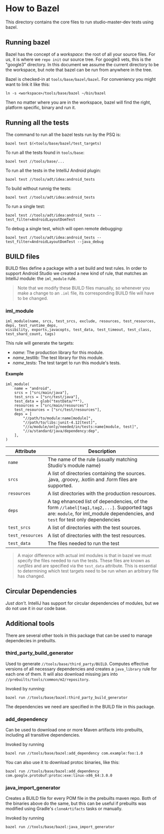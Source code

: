 # How to Bazel

This directory contains the core files to run studio-master-dev tests using bazel.

## Running bazel
Bazel has the concept of a _workspace_: the root of all your source files. For us, it is where we `repo init` our source tree. For google3 vets, this is the "google3" directory. In this document we assume the current directory to be the workspace, but note that bazel can be run from anywhere in the tree.

Bazel is checked-in at `tools/base/bazel/bazel`. For conveniency you might want to link it like this:

```shell
ln -s <workspace>/tools/base/bazel ~/bin/bazel
```

Then no matter where you are in the workspace, bazel will find the right, platform specific, binary and run it.

## Running all the tests

The command to run all the bazel tests run by the PSQ is:

```shell
bazel test $(<tools/base/bazel/test_targets)
```

To run all the tests found in `tools/base`:

```shell
bazel test //tools/base/...
```

To run all the tests in the IntelliJ Android plugin:
```
bazel test //tools/adt/idea:android_tests
```
To build without runnig the tests:
```
bazel test //tools/adt/idea:android_tests
```
To run a single test:
```
bazel test //tools/adt/idea:android_tests --test_filter=AndroidLayoutDomTest
```
To debug a single test, which will open remote debugging:
```
bazel test //tools/adt/idea:android_tests --test_filter=AndroidLayoutDomTest --java_debug
```

## BUILD files

BUILD files define a package with a set build and test rules. In order to support Android Studio we created a new kind of rule, that matches an IntelliJ module: the `iml_module` rule.

> Note that we modify these BUILD files manually, so whenever you make a change to an `.iml` file, its corresponding BUILD file will have to be changed.

### iml_module
```
iml_module(name, srcs, test_srcs, exclude, resources, test_resources, deps, test_runtime_deps,
visibility, exports,javacopts, test_data, test_timeout, test_class, test_shard_count, tags)
```

This rule will generate the targets:

* _name_: The production library for this module.
* _name_\_testlib: The test library for this module.
* _name_\_tests: The test target to run this module's tests.

#### Example
```
iml_module(
    name = "android",
    srcs = ["src/main/java"],
    test_srcs = ["src/test/java"],
    test_data = glob("testData/**"),
    resources = ["src/main/resources"]
    test_resources = ["src/test/resources"],
    deps = [
        "//path/to/module:name[module]",
        "//path/to/libs:junit-4.12[test]",
        "//a/module/only/needed/in/tests:name[module, test]",
        "//a/standard/java/dependency:dep",
    ],
)
```
|    Attribute   | Description                                                                                         |
|----------------|-----------------------------------------------------------------------------------------------------|
|`name`          | The name of the rule (usually matching Studio's module name)                                        |
|`srcs`          | A list of directories containing the sources. .java, .groovy, .kotlin and .form files are supported.|
|`resources`     | A list directories with the production resources.                                                   |
|`deps`          | A tag ehnanced list of dependencies, of the form `//label[tag1,tag2,...]`. Supported tags are: `module`, for iml_module dependencies, and `test` for test only dependencies |
|`test_srcs`     | A list of directories with the test sources.                                                        |
|`test_resources`| A list of directories with the test resources.                                                      |
|`test_data`     | The files needed to run the test                                                                    |


> A major difference with actual iml modules is that in bazel we must specify the files needed to run the tests.
> These files are known as _runfiles_ and are specified via the `test_data` attribute. This is essential to determining
> which test targets need to be run when an arbitrary file has changed.

## Circular Dependencies

_Just don't_. IntelliJ has support for circular dependencies of modules, but we do not use it in our code base.

## Additional tools

There are several other tools in this package that can be used to manage dependecies in prebuilts.

### third_party_build_generator

Used to generate `//tools/base/third_party/BUILD`. Computes effective versions of
all necessary dependencies and creates a `java_library` rule for each one of
them. It will also download missing jars into `//prebuilts/tools/common/m2/repository`.

Invoked by running:
```
bazel run //tools/base/bazel:third_party_build_generator
```

The dependencies we need are specified in the BUILD file in this package.

### add_dependency

Can be used to download one or more Maven artifacts into prebuilts, including
all transitive dependencies.
 
Invoked by running
```
bazel run //tools/base/bazel:add_dependency com.example:foo:1.0
```

You can also use it to download protoc binaries, like this:

```
bazel run //tools/base/bazel:add_dependency com.google.protobuf:protoc:exe:linux-x86_64:3.0.0
```

### java_import_generator

Creates a BUILD file for every POM file in the prebuilts maven repo. Both of
the binaries above do the same, but this can be useful if prebuilts was
modified using Gradle's `cloneArtifacts` tasks or manually.

Invoked by running
```
bazel run //tools/base/bazel:java_import_generator
```
